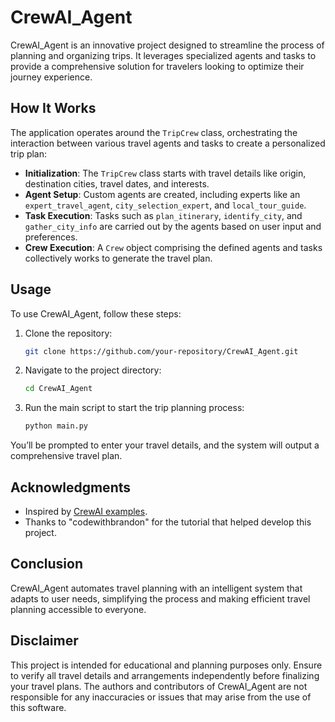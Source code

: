 # CrewAI_Agent

CrewAI_Agent is an innovative project designed to streamline the process of planning and organizing trips. It leverages specialized agents and tasks to provide a comprehensive solution for travelers looking to optimize their journey experience.

## How It Works

The application operates around the `TripCrew` class, orchestrating the interaction between various travel agents and tasks to create a personalized trip plan:

- **Initialization**: The `TripCrew` class starts with travel details like origin, destination cities, travel dates, and interests.
- **Agent Setup**: Custom agents are created, including experts like an `expert_travel_agent`, `city_selection_expert`, and `local_tour_guide`.
- **Task Execution**: Tasks such as `plan_itinerary`, `identify_city`, and `gather_city_info` are carried out by the agents based on user input and preferences.
- **Crew Execution**: A `Crew` object comprising the defined agents and tasks collectively works to generate the travel plan.

## Usage

To use CrewAI_Agent, follow these steps:

1. Clone the repository:
   ```bash
   git clone https://github.com/your-repository/CrewAI_Agent.git
   ```
2. Navigate to the project directory:
   ```bash
   cd CrewAI_Agent
   ```
3. Run the main script to start the trip planning process:
   ```bash
   python main.py
   ```

You’ll be prompted to enter your travel details, and the system will output a comprehensive travel plan.

## Acknowledgments

- Inspired by [CrewAI examples](https://github.com/joaomdmoura/crewAI-examples/tree/main).
- Thanks to "codewithbrandon" for the tutorial that helped develop this project.

## Conclusion

CrewAI_Agent automates travel planning with an intelligent system that adapts to user needs, simplifying the process and making efficient travel planning accessible to everyone.

## Disclaimer

This project is intended for educational and planning purposes only. Ensure to verify all travel details and arrangements independently before finalizing your travel plans. The authors and contributors of CrewAI_Agent are not responsible for any inaccuracies or issues that may arise from the use of this software.
